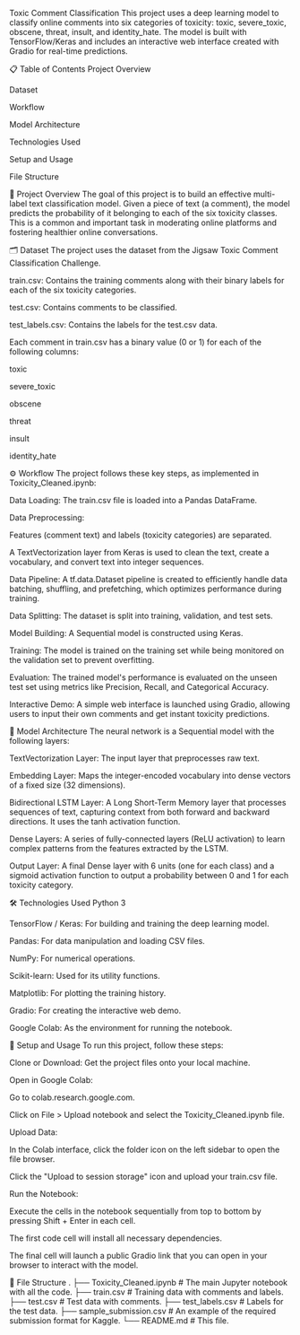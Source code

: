 Toxic Comment Classification
This project uses a deep learning model to classify online comments into six categories of toxicity: toxic, severe_toxic, obscene, threat, insult, and identity_hate. The model is built with TensorFlow/Keras and includes an interactive web interface created with Gradio for real-time predictions.

📋 Table of Contents
Project Overview

Dataset

Workflow

Model Architecture

Technologies Used

Setup and Usage

File Structure

📝 Project Overview
The goal of this project is to build an effective multi-label text classification model. Given a piece of text (a comment), the model predicts the probability of it belonging to each of the six toxicity classes. This is a common and important task in moderating online platforms and fostering healthier online conversations.

🗂️ Dataset
The project uses the dataset from the Jigsaw Toxic Comment Classification Challenge.

train.csv: Contains the training comments along with their binary labels for each of the six toxicity categories.

test.csv: Contains comments to be classified.

test_labels.csv: Contains the labels for the test.csv data.

Each comment in train.csv has a binary value (0 or 1) for each of the following columns:

toxic

severe_toxic

obscene

threat

insult

identity_hate

⚙️ Workflow
The project follows these key steps, as implemented in Toxicity_Cleaned.ipynb:

Data Loading: The train.csv file is loaded into a Pandas DataFrame.

Data Preprocessing:

Features (comment text) and labels (toxicity categories) are separated.

A TextVectorization layer from Keras is used to clean the text, create a vocabulary, and convert text into integer sequences.

Data Pipeline: A tf.data.Dataset pipeline is created to efficiently handle data batching, shuffling, and prefetching, which optimizes performance during training.

Data Splitting: The dataset is split into training, validation, and test sets.

Model Building: A Sequential model is constructed using Keras.

Training: The model is trained on the training set while being monitored on the validation set to prevent overfitting.

Evaluation: The trained model's performance is evaluated on the unseen test set using metrics like Precision, Recall, and Categorical Accuracy.

Interactive Demo: A simple web interface is launched using Gradio, allowing users to input their own comments and get instant toxicity predictions.

🧠 Model Architecture
The neural network is a Sequential model with the following layers:

TextVectorization Layer: The input layer that preprocesses raw text.

Embedding Layer: Maps the integer-encoded vocabulary into dense vectors of a fixed size (32 dimensions).

Bidirectional LSTM Layer: A Long Short-Term Memory layer that processes sequences of text, capturing context from both forward and backward directions. It uses the tanh activation function.

Dense Layers: A series of fully-connected layers (ReLU activation) to learn complex patterns from the features extracted by the LSTM.

Output Layer: A final Dense layer with 6 units (one for each class) and a sigmoid activation function to output a probability between 0 and 1 for each toxicity category.

🛠️ Technologies Used
Python 3

TensorFlow / Keras: For building and training the deep learning model.

Pandas: For data manipulation and loading CSV files.

NumPy: For numerical operations.

Scikit-learn: Used for its utility functions.

Matplotlib: For plotting the training history.

Gradio: For creating the interactive web demo.

Google Colab: As the environment for running the notebook.

🚀 Setup and Usage
To run this project, follow these steps:

Clone or Download: Get the project files onto your local machine.

Open in Google Colab:

Go to colab.research.google.com.

Click on File > Upload notebook and select the Toxicity_Cleaned.ipynb file.

Upload Data:

In the Colab interface, click the folder icon on the left sidebar to open the file browser.

Click the "Upload to session storage" icon and upload your train.csv file.

Run the Notebook:

Execute the cells in the notebook sequentially from top to bottom by pressing Shift + Enter in each cell.

The first code cell will install all necessary dependencies.

The final cell will launch a public Gradio link that you can open in your browser to interact with the model.

📂 File Structure
.
├── Toxicity_Cleaned.ipynb      # The main Jupyter notebook with all the code.
├── train.csv                   # Training data with comments and labels.
├── test.csv                    # Test data with comments.
├── test_labels.csv             # Labels for the test data.
├── sample_submission.csv       # An example of the required submission format for Kaggle.
└── README.md                   # This file.

